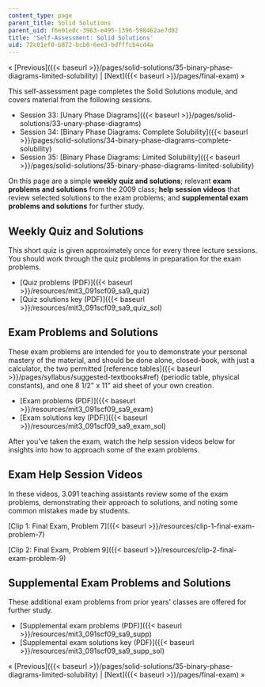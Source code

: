 ```yaml
---
content_type: page
parent_title: Solid Solutions
parent_uid: f6e01e0c-3963-e495-1396-598462ae7d02
title: 'Self-Assessment: Solid Solutions'
uid: 72c01ef0-b872-bcb0-6ee3-bdfffcb4cd4a
---
```


« [Previous]({{< baseurl >}}/pages/solid-solutions/35-binary-phase-diagrams-limited-solubility) | [Next]({{< baseurl >}}/pages/final-exam) »

This self-assessment page completes the Solid Solutions module, and covers material from the following sessions.

*   Session 33: [Unary Phase Diagrams]({{< baseurl >}}/pages/solid-solutions/33-unary-phase-diagrams)
*   Session 34: [Binary Phase Diagrams: Complete Solubility]({{< baseurl >}}/pages/solid-solutions/34-binary-phase-diagrams-complete-solubility)
*   Session 35: [Binary Phase Diagrams: Limited Solubility]({{< baseurl >}}/pages/solid-solutions/35-binary-phase-diagrams-limited-solubility)

On this page are a simple **weekly quiz and solutions**; relevant **exam problems and solutions** from the 2009 class; **help session videos** that review selected solutions to the exam problems; and **supplemental exam problems and solutions** for further study.

Weekly Quiz and Solutions
-------------------------

This short quiz is given approximately once for every three lecture sessions. You should work through the quiz problems in preparation for the exam problems.

*   [Quiz problems (PDF)]({{< baseurl >}}/resources/mit3_091scf09_sa9_quiz)
*   [Quiz solutions key (PDF)]({{< baseurl >}}/resources/mit3_091scf09_sa9_quiz_sol)

Exam Problems and Solutions
---------------------------

These exam problems are intended for you to demonstrate your personal mastery of the material, and should be done alone, closed-book, with just a calculator, the two permitted [reference tables]({{< baseurl >}}/pages/syllabus/suggested-textbooks#ref) (periodic table, physical constants), and one 8 1/2" x 11" aid sheet of your own creation.

*   [Exam problems (PDF)]({{< baseurl >}}/resources/mit3_091scf09_sa9_exam)
*   [Exam solutions key (PDF)]({{< baseurl >}}/resources/mit3_091scf09_sa9_exam_sol)

After you've taken the exam, watch the help session videos below for insights into how to approach some of the exam problems.

Exam Help Session Videos
------------------------

In these videos, 3.091 teaching assistants review some of the exam problems, demonstrating their approach to solutions, and noting some common mistakes made by students.

[Clip 1: Final Exam, Problem 7]({{< baseurl >}}/resources/clip-1-final-exam-problem-7)

[Clip 2: Final Exam, Problem 9]({{< baseurl >}}/resources/clip-2-final-exam-problem-9)

Supplemental Exam Problems and Solutions
----------------------------------------

These additional exam problems from prior years' classes are offered for further study.

*   [Supplemental exam problems (PDF)]({{< baseurl >}}/resources/mit3_091scf09_sa9_supp)
*   [Supplemental exam solutions key (PDF)]({{< baseurl >}}/resources/mit3_091scf09_sa9_supp_sol)

« [Previous]({{< baseurl >}}/pages/solid-solutions/35-binary-phase-diagrams-limited-solubility) | [Next]({{< baseurl >}}/pages/final-exam) »